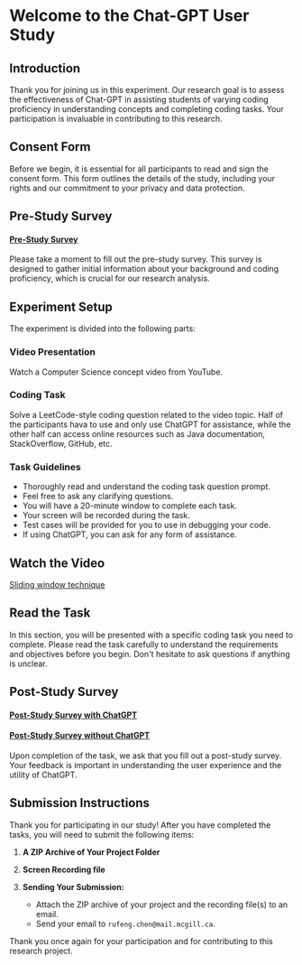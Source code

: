 # Welcome to the Chat-GPT User Study
## Introduction
Thank you for joining us in this experiment. Our research goal is to assess the effectiveness of Chat-GPT in assisting students of varying coding proficiency in understanding concepts and completing coding tasks. Your participation is invaluable in contributing to this research.

## Consent Form
Before we begin, it is essential for all participants to read and sign the consent form. This form outlines the details of the study, including your rights and our commitment to your privacy and data protection.

## Pre-Study Survey
#### [Pre-Study Survey](https://forms.office.com/Pages/ResponsePage.aspx?id=cZYxzedSaEqvqfz4-J8J6rdAT4YmCUtJgPhOLnwBHWJURDMwWEdDQ0NCWDBSSVlGUEcxNUVVOTczUi4u)
Please take a moment to fill out the pre-study survey. This survey is designed to gather initial information about your background and coding proficiency, which is crucial for our research analysis.

## Experiment Setup
The experiment is divided into the following parts:

### Video Presentation
Watch a Computer Science concept video from YouTube.

### Coding Task
Solve a LeetCode-style coding question related to the video topic. Half of the participants hava to use and only use ChatGPT for assistance, while the other half can access online resources such as Java documentation, StackOverflow, GitHub, etc.

### Task Guidelines
- Thoroughly read and understand the coding task question prompt.
- Feel free to ask any clarifying questions.
- You will have a 20-minute window to complete each task.
- Your screen will be recorded during the task.
- Test cases will be provided for you to use in debugging your code.
- If using ChatGPT, you can ask for any form of assistance.

## Watch the Video
[Sliding window technique](https://www.youtube.com/watch?v=p-ss2JNynmw)

## Read the Task
In this section, you will be presented with a specific coding task you need to complete. Please read the task carefully to understand the requirements and objectives before you begin.
Don't hesitate to ask questions if anything is unclear.

## Post-Study Survey
#### [Post-Study Survey with ChatGPT](https://forms.office.com/Pages/ResponsePage.aspx?id=cZYxzedSaEqvqfz4-J8J6rdAT4YmCUtJgPhOLnwBHWJUMlU1M0NBVzBJUklGWUw4QUlPOVA2NFZTSi4u)
#### [Post-Study Survey without ChatGPT](https://forms.office.com/Pages/ResponsePage.aspx?id=cZYxzedSaEqvqfz4-J8J6rdAT4YmCUtJgPhOLnwBHWJUNEUzQ0pROVFaSkJOQTY1T0U0QzU1RjY1Ni4u)

Upon completion of the task, we ask that you fill out a post-study survey. Your feedback is important in understanding the user experience and the utility of ChatGPT.

## Submission Instructions

Thank you for participating in our study! After you have completed the tasks, you will need to submit the following items:

1. **A ZIP Archive of Your Project Folder**

2. **Screen Recording file**

3. **Sending Your Submission:**
    - Attach the ZIP archive of your project and the recording file(s) to an email.
    - Send your email to `rufeng.chen@mail.mcgill.ca`.

Thank you once again for your participation and for contributing to this research project.
